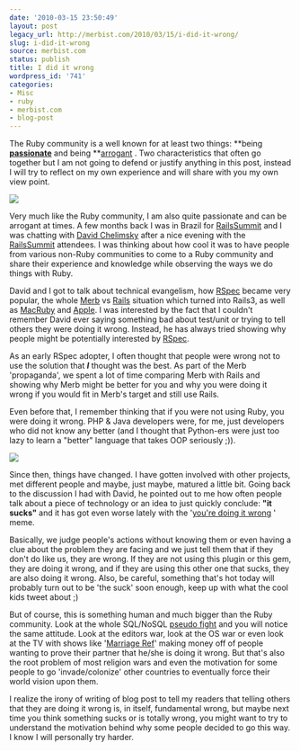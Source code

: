 ```yaml
---
date: '2010-03-15 23:50:49'
layout: post
legacy_url: http://merbist.com/2010/03/15/i-did-it-wrong/
slug: i-did-it-wrong
source: merbist.com
status: publish
title: I did it wrong
wordpress_id: '741'
categories:
- Misc
- ruby
- merbist.com
- blog-post
---
```


The Ruby community is a well known for at least two things: **being **[passionate](http://pragprog.com/press_releases/the-passionate-programmer)** and being **[arrogant](http://www.bruisin-ales.com/beerblog/wp-content/uploads/2008/09/stoneintro.gif) .
Two characteristics that often go together but I am not going to defend or justify anything in this post, instead I will try to reflect on my own experience and will share with you my own view point.

[![](http://merbist.com/wp-content/uploads/2010/03/doing_wrong_coaster_2-225x300.jpg)](http://merbist.com/wp-content/uploads/2010/03/doing_wrong_coaster_2.jpg)

Very much like the Ruby community, I am also quite passionate and can be arrogant at times. A few months back I was in Brazil for [RailsSummit](http://www.railssummit.com.br/en/pages/home) and I was chatting with [David Chelimsky](http://twitter.com/dchelimsky) after a nice evening with the [RailsSummit](http://www.railssummit.com.br/en/pages/home) attendees. I was thinking about how cool it was to have people from various non-Ruby communities to come to a Ruby community and share their experience and knowledge while observing the ways we do things with Ruby.

David and I got to talk about technical evangelism, how [RSpec](http://rspec.info/) became very popular, the whole [Merb](http://en.wikipedia.org/wiki/Merb) vs [Rails](http://rubyonrails.org/) situation which turned into Rails3, as well as [MacRuby](http://www.macruby.org/) and [Apple](http://www.apple.com/). I was interested by the fact that I couldn't remember David ever saying something bad about test/unit or trying to tell others they were doing it wrong. Instead, he has always tried showing why people might be potentially interested by [RSpec](http://en.wikipedia.org/wiki/RSpec).

As an early RSpec adopter, I often thought that people were wrong not to use the solution that _**I**_ thought was the best. As part of the Merb 'propaganda', we spent a lot of time comparing Merb with Rails and showing why Merb might be better for you and why you were doing it wrong if you would fit in Merb's target and still use Rails.

Even before that, I remember thinking that if you were not using Ruby, you were doing it wrong. PHP & Java developers were, for me, just developers who did not know any better (and I thought that Python-ers were just too lazy to learn a "better" language that takes OOP seriously ;)).


[![](http://merbist.com/wp-content/uploads/2010/03/doing_it_wrong_coaster-300x218.jpg)](http://merbist.com/wp-content/uploads/2010/03/doing_it_wrong_coaster.jpg)   



Since then, things have changed. I have gotten involved with other projects, met different people and maybe, just maybe, matured a little bit. Going back to the discussion I had with David, he pointed out to me how often people talk about a piece of technology or an idea to just quickly conclude: **"it sucks"** and it has got even worse lately with the '[you're doing it wrong](http://www.doingitwrong.com/) ' meme.

Basically, we judge people's actions without knowing them or even having a clue about the problem they are facing and we just tell them that if they don't do like us, they are wrong. If they are not using this plugin or this gem, they are doing it wrong, and if they are using this other one that sucks, they are also doing it wrong. Also, be careful, something that's hot today will probably turn out to be 'the suck' soon enough, keep up with what the cool kids tweet about ;)

But of course, this is something human and much bigger than the Ruby community. Look at the whole SQL/NoSQL [pseudo fight](http://news.ycombinator.com/item?id=1163039) and you will notice the same attitude. Look at the editors war, look at the OS war or even look at the TV with shows like '[Marriage Ref](http://en.wikipedia.org/wiki/The%20Marriage%20Ref)' making money off of people wanting to prove their partner that he/she is doing it wrong. But that's also the root problem of most religion wars and even the motivation for some people to go 'invade/colonize' other countries to eventually force their world vision upon them.

I realize the irony of writing of blog post to tell my readers that telling others that they are doing it wrong is, in itself, fundamental wrong, but maybe next time you think something sucks or is totally wrong, you might want to try to understand the motivation behind why some people decided to go this way. I know I will personally try harder.
